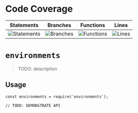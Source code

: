 # Code Coverage
| Statements                  | Branches                | Functions                 | Lines             |
| --------------------------- | ----------------------- | ------------------------- | ----------------- |
| ![Statements](https://img.shields.io/badge/statements-79.32%25-red.svg?style=flat) | ![Branches](https://img.shields.io/badge/branches-71.58%25-red.svg?style=flat) | ![Functions](https://img.shields.io/badge/functions-81.87%25-yellow.svg?style=flat) | ![Lines](https://img.shields.io/badge/lines-79.38%25-red.svg?style=flat) |
# `environments`

> TODO: description

## Usage

```
const environments = require('environments');

// TODO: DEMONSTRATE API
```
